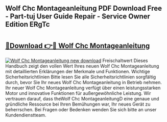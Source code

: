 ## Wolf Chc Montageanleitung PDF Download Free - Part-tuj User Guide Repair - Service Owner Edition ERgTc

# <h2><a href="http://df89tlw.blite.top/?on=Wolf+Chc+Montageanleitung">🔗Download 👉🔴 Wolf Chc Montageanleitung</a></h2>

[![Wolf Chc Montageanleitung new download](https://i.imgur.com/lujVjoI.png)](http://df89tlw.blite.top/?on=Wolf+Chc+Montageanleitung)
Freischaltwert Dieses Handbuch zeigt den vollen Wert Ihres neuen Wolf Chc Montageanleitung mit detaillierten Erklärungen der Merkmale und Funktionen. Wichtige Sicherheitsrichtlinien Bitte lesen Sie alle Sicherheitsrichtlinien sorgfältig durch, bevor Sie Ihr neues Wolf Chc Montageanleitung in Betrieb nehmen. Ihr neuer Wolf Chc Montageanleitung verfügt über einen leistungsstarken Motor und innovative Funktionen für außergewöhnliche Leistung. Wir vertrauen darauf, dass theWolf Chc MontageanleitungD eine genaue und gründliche Ressource bei Ihren Bemühungen war, Ihr neues Gerät zu beherrschen. Bei Fragen oder Bedenken wenden Sie sich bitte an unser Kundendienstteam.
